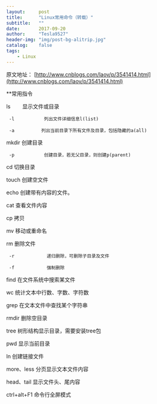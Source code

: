 ```yaml
---
layout:     post
title:      "Linux常用命令（转载）"
subtitle:   ""
date:       2017-09-20
author:     "Tesla9527"
header-img: "img/post-bg-alitrip.jpg"
catalog:    false
tags:
    - Linux
---
```

原文地址：
[http://www.cnblogs.com/laov/p/3541414.html](http://www.cnblogs.com/laov/p/3541414.html)

**常用指令

ls　　        显示文件或目录

     -l           列出文件详细信息l(list)

     -a          列出当前目录下所有文件及目录，包括隐藏的a(all)

mkdir         创建目录

     -p           创建目录，若无父目录，则创建p(parent)

cd               切换目录

touch          创建空文件

echo            创建带有内容的文件。

cat              查看文件内容

cp                拷贝

mv               移动或重命名

rm               删除文件

     -r            递归删除，可删除子目录及文件

     -f            强制删除

find              在文件系统中搜索某文件

wc                统计文本中行数、字数、字符数

grep             在文本文件中查找某个字符串

rmdir           删除空目录

tree             树形结构显示目录，需要安装tree包

pwd              显示当前目录

ln                  创建链接文件

more、less  分页显示文本文件内容

head、tail    显示文件头、尾内容

ctrl+alt+F1  命令行全屏模式
